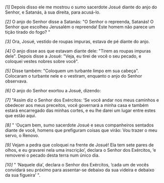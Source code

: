 *[1]* Depois disso ele me mostrou o sumo sacerdote Josué diante do anjo do Senhor, e Satanás, à sua direita, para acusá-lo.

*[2]* O anjo do Senhor disse a Satanás: "O Senhor o repreenda, Satanás! O Senhor que escolheu Jerusalém o repreenda! Este homem não parece um tição tirado do fogo? "

*[3]* Ora, Josué, vestido de roupas impuras, estava de pé diante do anjo.

*[4]* O anjo disse aos que estavam diante dele: "Tirem as roupas impuras dele". Depois disse a Josué: "Veja, eu tirei de você o seu pecado, e coloquei vestes nobres sobre você".

*[5]* Disse também: "Coloquem um turbante limpo em sua cabeça". Colocaram o turbante nele e o vestiram, enquanto o anjo do Senhor observava.

*[6]* O anjo do Senhor exortou a Josué, dizendo:

*[7]* "Assim diz o Senhor dos Exércitos: ‘Se você andar nos meus caminhos e obedecer aos meus preceitos, você governará a minha casa e também estará encarregado das minhas cortes, e eu lhe darei um lugar entre estes que estão aqui.

*[8]* " ‘Ouçam bem, sumo sacerdote Josué e seus companheiros sentados diante de você, homens que prefiguram coisas que virão: Vou trazer o meu servo, o Renovo.

*[9]* Vejam a pedra que coloquei na frente de Josué! Ela tem sete pares de olhos, e eu gravarei nela uma inscrição’, declara o Senhor dos Exércitos, ‘e removerei o pecado desta terra num único dia.

*[10]* " ‘Naquele dia’, declara o Senhor dos Exércitos, ‘cada um de vocês convidará seu próximo para assentar-se debaixo da sua videira e debaixo da sua figueira’ ".

